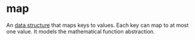 # map

An [data structure](/data_md/computer_science/definitions/foundamental/data_structure.md) that maps keys to values. Each key can map to at most one value. It models the mathematical function abstraction. 
